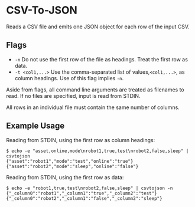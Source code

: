 # CSV-To-JSON

Reads a CSV file and emits one JSON object for each row of the input CSV.

## Flags

 - `-n` Do not use the first row of the file as headings.  Treat the first row as data.
 - `-t <col1,...>` Use the comma-separated list of values,`<col1,...>`, as column headings. Use of this flag implies `-n`.

Aside from flags, all command line arguments are treated as filenames to read.  If no files are specified, input
is read from STDIN.

All rows in an individual file must contain the same number of columns.

## Example Usage

Reading from STDIN, using the first row as column headings: 

```
$ echo -e "asset,online,mode\nrobot1,true,test\nrobot2,false,sleep" | csvtojson
{"asset":"robot1","mode":"test","online":"true"}
{"asset":"robot2","mode":"sleep","online":"false"}
```

Reading from STDIN, using the first row as data:

```
$ echo -e "robot1,true,test\nrobot2,false,sleep" | csvtojson -n
{"_column0":"robot1","_column1":"true","_column2":"test"}
{"_column0":"robot2","_column1":"false","_column2":"sleep"}
```

